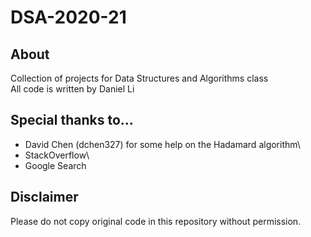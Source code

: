 # DSA-2020-21
## About
Collection of projects for Data Structures and Algorithms class\
All code is written by Daniel Li
## Special thanks to...
* David Chen (dchen327) for some help on the Hadamard algorithm\
* StackOverflow\
* Google Search
## Disclaimer
Please do not copy original code in this repository without permission.
